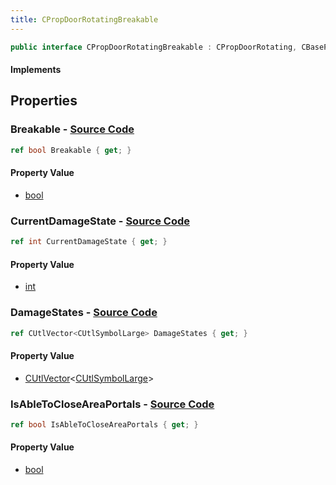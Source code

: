 ```yaml
---
title: CPropDoorRotatingBreakable
---
```


```csharp
public interface CPropDoorRotatingBreakable : CPropDoorRotating, CBasePropDoor, CDynamicProp, CBreakableProp, CBaseProp, CBaseAnimGraph, CBaseModelEntity, CBaseEntity, CEntityInstance, ISchemaClass<CEntityInstance>, ISchemaClass<CBaseEntity>, ISchemaClass<CBaseModelEntity>, ISchemaClass<CBaseAnimGraph>, ISchemaClass<CBaseProp>, ISchemaClass<CBreakableProp>, ISchemaClass<CDynamicProp>, ISchemaClass<CBasePropDoor>, ISchemaClass<CPropDoorRotating>, ISchemaClass<CPropDoorRotatingBreakable>, ISchemaField, ISchemaClass, INativeHandle
```

#### Implements

## Properties

### **Breakable** - [Source Code](https://github.com/swiftly-solution/swiftlys2/blob/main/managed/src/SwiftlyS2.Generated/Schemas/Interfaces/CPropDoorRotatingBreakable.cs#L16)

```csharp
ref bool Breakable { get; }
```

#### Property Value

- [bool](https://learn.microsoft.com/dotnet/api/system.boolean)

### **CurrentDamageState** - [Source Code](https://github.com/swiftly-solution/swiftlys2/blob/main/managed/src/SwiftlyS2.Generated/Schemas/Interfaces/CPropDoorRotatingBreakable.cs#L20)

```csharp
ref int CurrentDamageState { get; }
```

#### Property Value

- [int](https://learn.microsoft.com/dotnet/api/system.int32)

### **DamageStates** - [Source Code](https://github.com/swiftly-solution/swiftlys2/blob/main/managed/src/SwiftlyS2.Generated/Schemas/Interfaces/CPropDoorRotatingBreakable.cs#L22)

```csharp
ref CUtlVector<CUtlSymbolLarge> DamageStates { get; }
```

#### Property Value

- [CUtlVector](/docs/api/-1)<[CUtlSymbolLarge](/docs/api/shared/natives/cutlsymbollarge)>

### **IsAbleToCloseAreaPortals** - [Source Code](https://github.com/swiftly-solution/swiftlys2/blob/main/managed/src/SwiftlyS2.Generated/Schemas/Interfaces/CPropDoorRotatingBreakable.cs#L18)

```csharp
ref bool IsAbleToCloseAreaPortals { get; }
```

#### Property Value

- [bool](https://learn.microsoft.com/dotnet/api/system.boolean)

